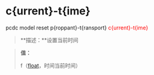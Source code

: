 # c{urrent}-t{ime}
pcdc model reset p{roppant}-t{ransport} <span style='color: red;'>c{urrent}-t{ime}</span>
> **描述：**设置当前时间

> 
> **值：**
> 
> f（[float](数据类型/float/)，时间当前时间）


